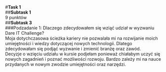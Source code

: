 #**Task 1**
<br>
##**Subtask 1**
<br>
9 punktów
<br>
##**Subtask 3**
<br>
###Podzadanie 1: Dlaczego zdecydowałem się wziąć udział w wyzwaniu Dare IT Challenge?
<br>
Moja dotychczasowa ścieżka kariery nie pozwalała mi na rozwijanie moich umiejętności i wiedzy dotyczącej nowych technologii. Dlatego zdecydowałam się podjąć wyzwanie i zmienić branżę oraz zawód.
<br>
Decyzje o wzięciu udziału w kursie podjełam ponieważ chiałabym uczyć się nowych zagadnień i poznać możliwości rozwoju. Bardzo zależy mi na nauce przydanych w nowym zwodzie umiejętności oraz narzędzi.
